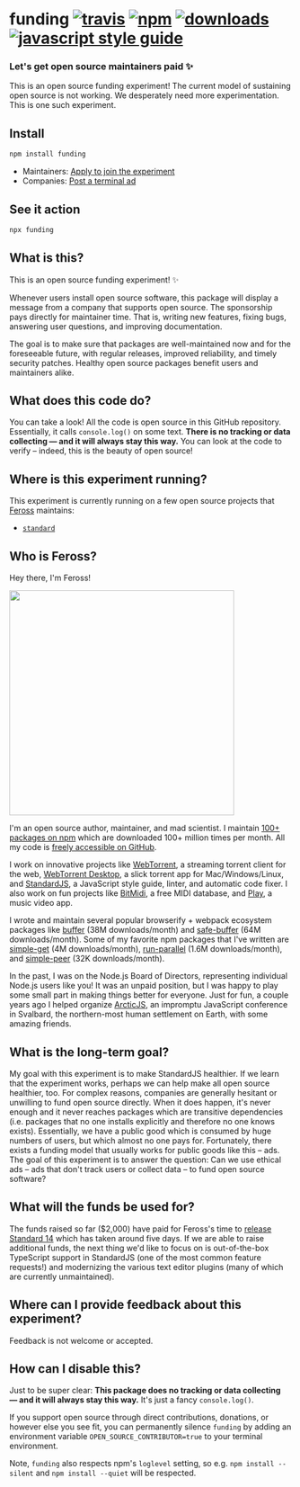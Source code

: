 # funding [![travis][travis-image]][travis-url] [![npm][npm-image]][npm-url] [![downloads][downloads-image]][downloads-url] [![javascript style guide][standard-image]][standard-url]

### Let's get open source maintainers paid ✨

[travis-image]: https://img.shields.io/travis/feross/funding/master.svg
[travis-url]: https://travis-ci.org/feross/funding
[npm-image]: https://img.shields.io/npm/v/funding.svg
[npm-url]: https://npmjs.org/package/funding
[downloads-image]: https://img.shields.io/npm/dm/funding.svg
[downloads-url]: https://npmjs.org/package/funding
[standard-image]: https://img.shields.io/badge/code_style-standard-brightgreen.svg
[standard-url]: https://standardjs.com

This is an open source funding experiment! The current model of sustaining open source is not working. We desperately need more experimentation. This is one such experiment.

## Install

```bash
npm install funding
```

- Maintainers: [Apply to join the experiment](https://forms.gle/4agtnXJLS9E6qLaX9)
- Companies: [Post a terminal ad](https://forms.gle/hoJ9fJhP86kSGcvT6)

## See it action

```bash
npx funding
```

## What is this?

This is an open source funding experiment! ✨

Whenever users install open source software, this package will display a message from a company that supports open source. The sponsorship pays directly for maintainer time. That is, writing new features, fixing bugs, answering user questions, and improving documentation.

The goal is to make sure that packages are well-maintained now and for the foreseeable future, with regular releases, improved reliability, and timely security patches. Healthy open source packages benefit users and maintainers alike.

## What does this code do?

You can take a look! All the code is open source in this GitHub repository. Essentially, it calls `console.log()` on some text. **There is no tracking or data collecting — and it will always stay this way.** You can look at the code to verify – indeed, this is the beauty of open source!

## Where is this experiment running?

This experiment is currently running on a few open source projects that [Feross](https://github.com/feross) maintains:

- [`standard`](https://standardjs.com)

## Who is Feross?

Hey there, I'm Feross!

<img src="https://feross.org/images/feross-cat.jpg" width=400 />

I'm an open source author, maintainer, and mad scientist. I maintain [100+ packages on npm](https://www.npmjs.com/~feross) which are downloaded 100+ million times per month. All my code is [freely accessible on GitHub](https://github.com/feross).

I work on innovative projects like [WebTorrent](https://github.com/webtorrent/webtorrent), a streaming torrent client for the web, [WebTorrent Desktop](https://github.com/webtorrent/webtorrent-desktop), a slick torrent app for Mac/Windows/Linux, and [StandardJS](https://github.com/standard/standard), a JavaScript style guide, linter, and automatic code fixer. I also work on fun projects like [BitMidi](https://bitmidi.com), a free MIDI database, and [Play](https://play.cash), a music video app.

I wrote and maintain several popular browserify + webpack ecosystem packages like [buffer](https://github.com/feross/buffer) (38M downloads/month) and [safe-buffer](https://github.com/feross/safe-buffer) (64M downloads/month). Some of my favorite npm packages that I've written are [simple-get](https://github.com/feross/simple-get) (4M downloads/month), [run-parallel](https://github.com/feross/run-parallel) (1.6M downloads/month), and [simple-peer](https://github.com/feross/simple-peer) (32K downloads/month).

In the past, I was on the Node.js Board of Directors, representing individual Node.js users like you! It was an unpaid position, but I was happy to play some small part in making things better for everyone. Just for fun, a couple years ago I helped organize [ArcticJS](https://arcticjs.club/2017/), an impromptu JavaScript conference in Svalbard, the northern-most human settlement on Earth, with some amazing friends.

## What is the long-term goal?

My goal with this experiment is to make StandardJS healthier. If we learn that the experiment works, perhaps we can help make all open source healthier, too. For complex reasons, companies are generally hesitant or unwilling to fund open source directly. When it does happen, it's never enough and it never reaches packages which are transitive dependencies (i.e. packages that no one installs explicitly and therefore no one knows exists). Essentially, we have a public good which is consumed by huge numbers of users, but which almost no one pays for. Fortunately, there exists a funding model that usually works for public goods like this – ads. The goal of this experiment is to answer the question: Can we use ethical ads – ads that don't track users or collect data – to fund open source software?

## What will the funds be used for?

The funds raised so far ($2,000) have paid for Feross's time to [release Standard 14](https://standardjs.com/changelog.html#1400---2019-08-19) which has taken around five days. If we are able to raise additional funds, the next thing we'd like to focus on is out-of-the-box TypeScript support in StandardJS (one of the most common feature requests!) and modernizing the various text editor plugins (many of which are currently unmaintained).

## Where can I provide feedback about this experiment?

Feedback is not welcome or accepted.

## How can I disable this?

Just to be super clear: **This package does no tracking or data collecting — and it will always stay this way.** It's just a fancy `console.log()`.

If you support open source through direct contributions, donations, or however else you see fit, you can permanently silence `funding` by adding an environment variable `OPEN_SOURCE_CONTRIBUTOR=true` to your terminal environment.

Note, `funding` also respects npm's `loglevel` setting, so e.g. `npm install --silent` and `npm install --quiet` will be respected.
